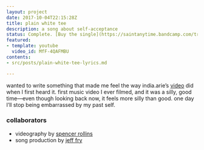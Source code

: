 ```yaml
---
layout: project
date: 2017-10-04T22:15:28Z
title: plain white tee
description: a song about self-acceptance
status: Complete. [Buy the single](https://saintanytime.bandcamp.com/track/plain-white-tee)
featured:
- template: youtube
  video_id: MfF-4QAFMBU
contents:
- src/posts/plain-white-tee-lyrics.md

---
```

wanted to write something that made me feel the way india.arie’s [video](https://www.youtube.com/watch?v=Mq86e4Fhja0) did when I first heard it. first music video I ever filmed, and it was a silly, good time—even though looking back now, it feels more silly than good. one day I’ll stop being embarrassed by my past self.

### collaborators
- videography by [spencer rollins](//instagram.com/spencerrollins)
- song production by [jeff fry](//instagram.com/peterdragontail)
